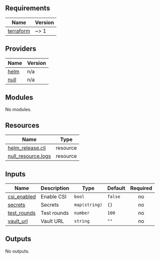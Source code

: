 <!-- BEGIN_TF_DOCS -->
## Requirements

| Name | Version |
|------|---------|
| <a name="requirement_terraform"></a> [terraform](#requirement\_terraform) | ~> 1 |

## Providers

| Name | Version |
|------|---------|
| <a name="provider_helm"></a> [helm](#provider\_helm) | n/a |
| <a name="provider_null"></a> [null](#provider\_null) | n/a |

## Modules

No modules.

## Resources

| Name | Type |
|------|------|
| [helm_release.cli](https://registry.terraform.io/providers/hashicorp/helm/latest/docs/resources/release) | resource |
| [null_resource.logs](https://registry.terraform.io/providers/hashicorp/null/latest/docs/resources/resource) | resource |

## Inputs

| Name | Description | Type | Default | Required |
|------|-------------|------|---------|:--------:|
| <a name="input_csi_enabled"></a> [csi\_enabled](#input\_csi\_enabled) | Enable CSI | `bool` | `false` | no |
| <a name="input_secrets"></a> [secrets](#input\_secrets) | Secrets | `map(string)` | `{}` | no |
| <a name="input_test_rounds"></a> [test\_rounds](#input\_test\_rounds) | Test rounds | `number` | `100` | no |
| <a name="input_vault_url"></a> [vault\_url](#input\_vault\_url) | Vault URL | `string` | `""` | no |

## Outputs

No outputs.
<!-- END_TF_DOCS -->
